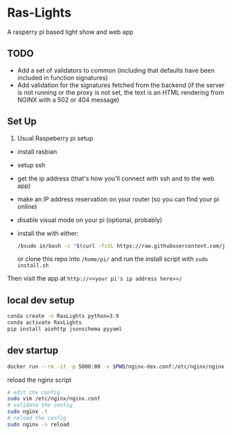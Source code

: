 # Ras-Lights

A rasperry pi based light show and web app

## TODO

* Add a set of validators to common (including that defaults have been included in function signatures)
* Add validation for the signatures fetched from the backend (if the server is
    not running or the proxy is not set, the text is an HTML rendering from NGINX with a 502 or 404 message)

## Set Up

1. Usual Raspeberry pi setup

* install rasbian
* setup ssh
* get the ip address (that's how you'll connect with ssh and to the web app)
* make an IP address reservation on your router (so you can find your pi online)
* disable visual mode on your pi (optional, probably)
* install the with either:

    ```sh
    /bsudo in/bash -c "$(curl -fsSL https://raw.githubusercontent.com/jdthorpe/ras-lights/main/install.sh)"
    ```

    or clone this repo into `/home/pi/` and run the install script with `sudo install.sh`

Then visit the app at `http://<<your pi's ip address here>>/`

<!--
```sh
sudo /etc/init.d/nginx start
```
# always handy
sudo apt-get install vim -y

## Connect to the Rasperry

```sh
ssh pi@168.192.4.64
```
-->

## local dev setup

```sh
conda create -n RasLights python=3.9
conda activate RasLights
pip install aiohttp jsonschema pyyaml
```

## dev startup

```sh
docker run --rm -it -p 5000:80 -v $PWD/nginx-dev.conf:/etc/nginx/nginx.conf nginx
```

reload the nginx script

```sh
# edit the config
sudo vim /etc/nginx/nginx.conf
# validate the config
sudo nginx -t
# reload the config
sudo nginx -s reload
```
